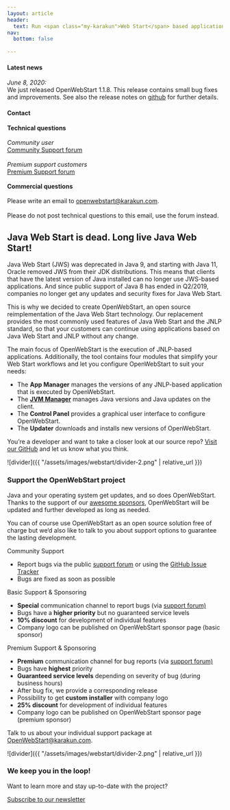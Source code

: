```yaml
---
layout: article
header:
  text: Run <span class="my-karakun">Web Start</span> based application after the release of <span class="my-karakun">Java 11</span>
nav:
  bottom: false
  
---
```


<div class="wrapper">
<div class="latest-news">
<h4>Latest news</h4>
<em>June 8, 2020:</em><br/>
We just released OpenWebStart 1.1.8.
This release contains small bug fixes and improvements. See also the release notes on <a href="https://github.com/karakun/OpenWebStart/releases" target="_blank">github</a> for further details.
</div>

<div class="latest-news">
<h4>Contact</h4>
<b>Technical questions</b><br/><br/>
<em>Community user</em><br/>
<a href="https://board.karakun.com/viewforum.php?f=21" target="_blank">Community Support forum</a><br><br>
<em>Premium support customers</em><br/>
<a href="https://board.karakun.com/viewforum.php?f=5" target="_blank">Premium Support forum</a><br><br>
<b>Commercial questions</b><br/><br/>
Please write an email to <a href="mailto:openwebstart@karakun.com">openwebstart@karakun.com</a>.<br><br>
Please do not post technical questions to this email, use the forum instead.
</div>
</div>

## Java Web Start is dead. Long live Java Web Start!
Java Web Start (JWS) was deprecated in Java 9, and starting with Java 11, Oracle removed JWS from their JDK distributions.
This means that clients that have the latest version of Java installed can no longer use JWS-based applications.
And since public support of Java 8 has ended in Q2/2019, companies no longer get any updates and security fixes for Java Web Start.

This is why we decided to create <span class="text-highlight">Open<span>WebStart</span></span>, an open source reimplementation of the Java Web Start technology. Our replacement provides the most commonly used features of Java Web Start and the JNLP standard, 
so that your customers can continue using applications based on Java Web Start and JNLP without any change.

The main focus of <span class="text-highlight">Open<span>WebStart</span></span> is the execution of JNLP-based applications.
Additionally, the tool contains four modules that simplify your Web Start workflows
and let you configure <span class="text-highlight">Open<span>WebStart</span></span> to suit your needs:

- The **App Manager** manages the versions of any JNLP-based application that is executed by <span class="text-highlight">Open<span>WebStart</span></span>.
- The [**JVM Manager**](/jvm-manager) manages Java versions and Java updates on the client.
- The **Control Panel** provides a graphical user interface to configure <span class="text-highlight">Open<span>WebStart</span></span>.
- The **Updater** downloads and installs new versions of <span class="text-highlight">Open<span>WebStart</span></span>.

You’re a developer and want to take a closer look at our source repo? [Visit our GitHub](https://github.com/karakun/openwebstart) and let us know what you think.

![divider]({{ "/assets/images/webstart/divider-2.png" | relative_url }})

### Support the OpenWebStart project
Java and your operating system get updates, and so does OpenWebStart. Thanks to the support of our [awesome
sponsors](/sponsors), OpenWebStart will be updated and further developed as long as needed.

You can of course use <span class="text-highlight">Open<span>WebStart</span></span> as an open source solution free of charge but we‘d also like to talk to you about support options to guarantee the lasting development.

<div class="boxes teaser highlight">
  <div>
  	<span class="boxes-heading">Community Support</span>
	<ul>
		<li>Report bugs via the public <a href="https://board.karakun.com" target="_blank">support forum</a> or using the <a href="https://github.com/karakun/OpenWebStart/issues" target="_blank">GitHub Issue Tracker</a></li>
		<li>Bugs are fixed as soon as possible</li>
	</ul>
	</div>
  <div>
  	<span class="boxes-heading">Basic Support & Sponsoring</span>
	<ul>
		<li><span style="font-weight: bold;">Special</span> communication channel to report bugs (via <a href="https://board.karakun.com" target="_blank">support forum)</a></li>
		<li>Bugs have a <span style="font-weight: bold;">higher priority</span> but no guaranteed service levels</li>
		<li><span style="font-weight: bold;">10% discount</span> for development of individual features</li>
		<li>Company logo can be published on OpenWebStart sponsor page (basic sponsor)</li>
	</ul>
		</div>
  <div>
  	<span class="boxes-heading">Premium Support & Sponsoring</span>
	<ul>
		<li><span style="font-weight: bold;">Premium</span> communication channel for bug reports (via <a href="https://board.karakun.com" target="_blank">support forum)</a></li>
		<li>Bugs have <span style="font-weight: bold;">highest</span> priority</li>
		<li><span style="font-weight: bold;">Guaranteed service levels</span> depending on severity of bug (during business hours)</li>
		<li>After bug fix, we provide a corresponding release</li>
		<li>Possibility to get <span style="font-weight: bold;">custom installer</span> with company logo</li>
		<li><span style="font-weight: bold;">25% discount</span> for development of individual features</li>
		<li>Company logo can be published on OpenWebStart sponsor page (premium sponsor)</li>
	</ul>
		</div>
</div>

Talk to us about your individual support package at [OpenWebStart@karakun.com](mailto:openwebstart@karakun.com).

![divider]({{ "/assets/images/webstart/divider-2.png" | relative_url }})

### We keep you in the loop!
Want to learn more and stay up-to-date with the project?

<a class="button is-medium full-width-button is-primary" href="/subscribe/">Subscribe to our newsletter</a>
